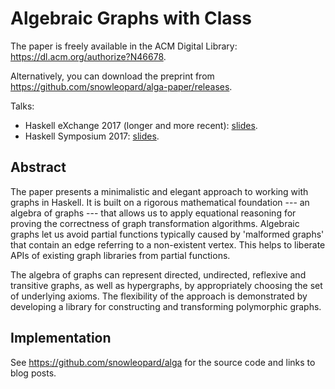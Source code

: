 # Algebraic Graphs with Class

The paper is freely available in the ACM Digital Library: https://dl.acm.org/authorize?N46678.

Alternatively, you can download the preprint from https://github.com/snowleopard/alga-paper/releases.

Talks:
* Haskell eXchange 2017 (longer and more recent): [slides](https://github.com/snowleopard/alga-paper/releases/download/final/algebraic-graphs-haskellx.pdf).
* Haskell Symposium 2017: [slides](https://github.com/snowleopard/alga-paper/releases/download/final/algebraic-graphs-slides.pdf).


## Abstract

The paper presents a minimalistic and elegant approach to working
with graphs in Haskell. It is built on a rigorous
mathematical foundation --- an algebra of graphs --- that allows us to apply
equational reasoning for proving the correctness of graph transformation
algorithms. Algebraic graphs let us avoid partial functions typically
caused by 'malformed graphs' that contain an edge referring to
a non-existent vertex. This helps to liberate APIs of existing graph libraries
from partial functions.

The algebra of graphs can represent directed, undirected, reflexive
and transitive graphs, as well as hypergraphs, by appropriately choosing
the set of underlying axioms. The flexibility of the approach is
demonstrated by developing a library for constructing
and transforming polymorphic graphs.

## Implementation

See https://github.com/snowleopard/alga for the source code and links to blog posts.
